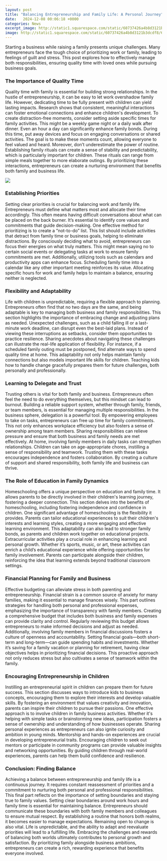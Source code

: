 ```yaml
---
layout: post
title: "Balancing Entrepreneurship and Family Life: A Personal Journey"
date:   2024-12-08 00:06:18 +0000
categories: News
excerpt_image: http://static1.squarespace.com/static/60737426a4b8d3121b3dcdf8/60737da0ae641a2733545c15/6399762e8a4ed86b121b67f6/1671138963867/How+To+Balance+Entrepreneurship+And+Family+Life.PNG?format=1500w
image: http://static1.squarespace.com/static/60737426a4b8d3121b3dcdf8/60737da0ae641a2733545c15/6399762e8a4ed86b121b67f6/1671138963867/How+To+Balance+Entrepreneurship+And+Family+Life.PNG?format=1500w
---
```


Starting a business while raising a family presents unique challenges. Many entrepreneurs face the tough choice of prioritizing work or family, leading to feelings of guilt and stress. This post explores how to effectively manage both responsibilities, ensuring quality time with loved ones while pursuing business goals.
### The Importance of Quality Time
Quality time with family is essential for building strong relationships. In the hustle of entrepreneurship, it can be easy to let work overshadow family life. However, dedicating time to be fully present with children can yield lasting impacts. Research shows that consistent, meaningful interactions can foster emotional connections and enhance children's development.
To create distraction-free moments, consider setting aside specific times for family activities. This might be a weekly game night or a daily walk after dinner. Even an hour a day can significantly enhance family bonds. During this time, put away devices and focus on engaging conversations or shared activities. The goal is to make these moments count, allowing everyone to feel valued and heard.
Moreover, don’t underestimate the power of routine. Establishing family rituals can create a sense of stability and predictability, which is particularly important for children. These rituals can range from simple meals together to more elaborate outings. By prioritizing these interactions, entrepreneurs can create a nurturing environment that benefits both family and business life.

![](http://static1.squarespace.com/static/60737426a4b8d3121b3dcdf8/60737da0ae641a2733545c15/6399762e8a4ed86b121b67f6/1671138963867/How+To+Balance+Entrepreneurship+And+Family+Life.PNG?format=1500w)
### Establishing Priorities
Setting clear priorities is crucial for balancing work and family life. Entrepreneurs must define what matters most and allocate their time accordingly. This often means having difficult conversations about what can be placed on the back burner. It’s essential to identify core values and commitments that guide decision-making.
One effective method for prioritizing is to create a “not-to-do” list. This list should include activities that detract from family time or business goals, helping to eliminate distractions. By consciously deciding what to avoid, entrepreneurs can focus their energies on what truly matters. This might mean saying no to certain social events or delegating tasks at work to ensure family commitments are met.
Additionally, utilizing tools such as calendars and productivity apps can enhance focus. Scheduling family time into a calendar like any other important meeting reinforces its value. Allocating specific hours for work and family helps to maintain a balance, ensuring neither is neglected.
### Flexibility and Adaptability
Life with children is unpredictable, requiring a flexible approach to planning. Entrepreneurs often find that no two days are the same, and being adaptable is key to managing both business and family responsibilities. This section highlights the importance of embracing change and adjusting plans as needed.
Unexpected challenges, such as a child falling ill or a last-minute work deadline, can disrupt even the best-laid plans. Instead of viewing these interruptions as setbacks, consider them opportunities to practice resilience. Sharing anecdotes about navigating these challenges can illustrate the real-life application of flexibility.
For instance, if a scheduled family outing must be postponed, find alternate ways to spend quality time at home. This adaptability not only helps maintain family connections but also models important life skills for children. Teaching kids how to handle change gracefully prepares them for future challenges, both personally and professionally.
### Learning to Delegate and Trust
Trusting others is vital for both family and business. Entrepreneurs often feel the need to do everything themselves, but this mindset can lead to burnout. Building a reliable support system, whether through family, friends, or team members, is essential for managing multiple responsibilities.
In the business sphere, delegation is a powerful tool. By empowering employees to take on tasks, entrepreneurs can free up time for family commitments. This not only enhances workplace efficiency but also fosters a sense of ownership among team members. Sharing responsibilities can relieve pressure and ensure that both business and family needs are met effectively.
At home, involving family members in daily tasks can strengthen relationships. Children can take on age-appropriate chores, instilling a sense of responsibility and teamwork. Trusting them with these tasks encourages independence and fosters collaboration. By creating a culture of support and shared responsibility, both family life and business can thrive.
### The Role of Education in Family Dynamics
Homeschooling offers a unique perspective on education and family time. It allows parents to be directly involved in their children's learning journey, fostering a deeper connection. This section delves into the benefits of homeschooling, including fostering independence and confidence in children.
One significant advantage of homeschooling is the flexibility it provides. Parents can tailor educational experiences to suit their children's interests and learning styles, creating a more engaging and effective learning environment. This adaptability can also lead to stronger family bonds, as parents and children work together on educational projects.
Extracurricular activities play a crucial role in enhancing learning and personal growth. Whether it’s sports, music, or art, these activities can enrich a child’s educational experience while offering opportunities for family involvement. Parents can participate alongside their children, reinforcing the idea that learning extends beyond traditional classroom settings.
### Financial Planning for Family and Business
Effective budgeting can alleviate stress in both parenting and entrepreneurship. Financial strain is a common source of anxiety for many families, making it essential to manage finances wisely. This part outlines strategies for handling both personal and professional expenses, emphasizing the importance of transparency with family members.
Creating a comprehensive budget that includes both business and family expenses can provide clarity and control. Regularly reviewing this budget allows entrepreneurs to make informed decisions and adjust as needed. Additionally, involving family members in financial discussions fosters a culture of openness and accountability.
Setting financial goals—both short-term and long-term—can guide spending habits and investments. Whether it’s saving for a family vacation or planning for retirement, having clear objectives helps in prioritizing financial decisions. This proactive approach not only reduces stress but also cultivates a sense of teamwork within the family.
### Encouraging Entrepreneurship in Children
Instilling an entrepreneurial spirit in children can prepare them for future success. This section discusses ways to introduce kids to business concepts, encouraging them to explore their interests and develop valuable skills. By fostering an environment that values creativity and innovation, parents can inspire their children to pursue their passions.
One effective approach is to involve children in family business activities. Whether it's helping with simple tasks or brainstorming new ideas, participation fosters a sense of ownership and understanding of how businesses operate. Sharing personal experiences as entrepreneurs can also ignite curiosity and ambition in young minds.
Mentorship and hands-on experiences are crucial in developing entrepreneurial traits. Encouraging children to seek out mentors or participate in community programs can provide valuable insights and networking opportunities. By guiding children through real-world experiences, parents can help them build confidence and resilience.
### Conclusion: Finding Balance
Achieving a balance between entrepreneurship and family life is a continuous journey. It requires constant reassessment of priorities and a commitment to nurturing both personal and professional responsibilities. This final part reflects on the importance of setting boundaries and staying true to family values.
Setting clear boundaries around work hours and family time is essential for maintaining balance. Entrepreneurs should communicate these boundaries with both family members and colleagues to ensure mutual respect. By establishing a routine that honors both realms, it becomes easier to manage expectations.
Remaining open to change is also vital. Life is unpredictable, and the ability to adapt and reevaluate priorities will lead to a fulfilling life. Embracing the challenges and rewards of balancing both worlds ultimately contributes to personal growth and satisfaction. By prioritizing family alongside business ambitions, entrepreneurs can create a rich, rewarding experience that benefits everyone involved.